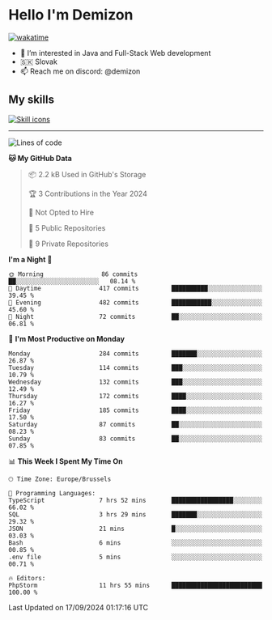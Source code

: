 # Hello I'm Demizon
[![wakatime](https://wakatime.com/badge/user/6ad1949f-d6d7-44f9-9eee-c35e54cc499b.svg)](https://wakatime.com/@6ad1949f-d6d7-44f9-9eee-c35e54cc499b)
- 👀 I’m interested in Java and Full-Stack Web development
- 🇸🇰 Slovak
- 📫 Reach me on discord: @demizon

## My skills
[![Skill icons](https://skillicons.dev/icons?i=java,js,ts,html,css,react,nextjs,tailwind,supabase,py,git,docker,linux,mysql,postgres,mongo&theme=dark)](https://github.com/Demizon3433)

---

<!--START_SECTION:waka-->
![Lines of code](https://img.shields.io/badge/From%20Hello%20World%20I%27ve%20Written-301.5%20thousand%20lines%20of%20code-blue)

**🐱 My GitHub Data** 

> 📦 2.2 kB Used in GitHub's Storage 
 > 
> 🏆 3 Contributions in the Year 2024
 > 
> 🚫 Not Opted to Hire
 > 
> 📜 5 Public Repositories 
 > 
> 🔑 9 Private Repositories 
 > 
**I'm a Night 🦉** 

```text
🌞 Morning                86 commits          ██░░░░░░░░░░░░░░░░░░░░░░░   08.14 % 
🌆 Daytime                417 commits         ██████████░░░░░░░░░░░░░░░   39.45 % 
🌃 Evening                482 commits         ███████████░░░░░░░░░░░░░░   45.60 % 
🌙 Night                  72 commits          ██░░░░░░░░░░░░░░░░░░░░░░░   06.81 % 
```
📅 **I'm Most Productive on Monday** 

```text
Monday                   284 commits         ███████░░░░░░░░░░░░░░░░░░   26.87 % 
Tuesday                  114 commits         ███░░░░░░░░░░░░░░░░░░░░░░   10.79 % 
Wednesday                132 commits         ███░░░░░░░░░░░░░░░░░░░░░░   12.49 % 
Thursday                 172 commits         ████░░░░░░░░░░░░░░░░░░░░░   16.27 % 
Friday                   185 commits         ████░░░░░░░░░░░░░░░░░░░░░   17.50 % 
Saturday                 87 commits          ██░░░░░░░░░░░░░░░░░░░░░░░   08.23 % 
Sunday                   83 commits          ██░░░░░░░░░░░░░░░░░░░░░░░   07.85 % 
```


📊 **This Week I Spent My Time On** 

```text
🕑︎ Time Zone: Europe/Brussels

💬 Programming Languages: 
TypeScript               7 hrs 52 mins       █████████████████░░░░░░░░   66.02 % 
SQL                      3 hrs 29 mins       ███████░░░░░░░░░░░░░░░░░░   29.32 % 
JSON                     21 mins             █░░░░░░░░░░░░░░░░░░░░░░░░   03.03 % 
Bash                     6 mins              ░░░░░░░░░░░░░░░░░░░░░░░░░   00.85 % 
.env file                5 mins              ░░░░░░░░░░░░░░░░░░░░░░░░░   00.71 % 

🔥 Editors: 
PhpStorm                 11 hrs 55 mins      █████████████████████████   100.00 % 
```


 Last Updated on 17/09/2024 01:17:16 UTC
<!--END_SECTION:waka-->
